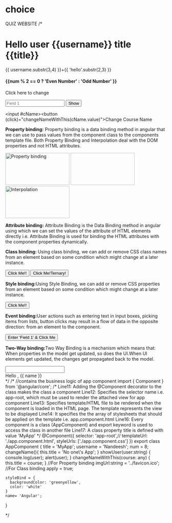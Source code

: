# choice
QUIZ WEBSITE
/*
<!--contains the view of app component that gets rendered when the component loads in browser-->
<!--<router-outlet></router-outlet>-->
<div>
  <h1>Hello user {{username}} title {{title}}</h1>
  <p>{{ username.substr(3,4) }}+{{ 'hello'.substr(2,3) }}</p>
  <h4>{{num % 2 == 0 ? 'Even Number' : 'Odd Number' }}</h4>
  <p (click)="changeName()">Click here to change</p>
  <input #uName placeholder="Field 1">
  <!-- uName refers to the input element; pass its 'value to an event handler -->
  <button (click)="showUser(uName.value)">Show</button>

  <input #cName><button (click)="changeNameWithThis(cName.value)">Change Course Name</button>
  <p><b>Property binding:</b> Property binding is a data binding method in angular that we can use to pass values from
    the component class to the components template file. Both Property Binding and Interpolation deal with the DOM properties and not HTML attributes.</p>
  <img [src]='imgUrl' alt='Property binding' width=200 height=100>
  <img bind-src='imgUrl' width=200 height=100>
  <img src="{{ imgUrl }}" alt='Interpolation' width=200 height=100>
  <p><b>Attribute binding:</b> Attribute Binding is the Data Binding method in angular using which we can set the values
    of the attribute of HTML elements directly
    i.e. Attribute Binding is used for binding the HTML attributes with the component properties dynamically. </p>
  <p><b>Class binding:</b> Using class binding, we can add or remove CSS class names from an element based on some
    condition which might change at a later instance.</p>
  <button [class.btn-success]="apply" [class.btn]="apply">Click Me!!</button>
  <button [class]="apply ? 'btn btn-success' :'btn btn-primary'">Click Me!Ternary!</button>
  <p><b>Style binding:</b>Using Style Binding, we can add or remove CSS properties from an element based on some
    condition which might change at a later instance.</p>
  <button [style.background-color]="apply ? 'orange' : 'greenyellow'" [style.color]="apply ? 'black' : 'white'">Click
    Me!!</button>
  <p><b>Event binding:</b>User actions such as entering text in input boxes, picking items from lists, button clicks may
    result in a flow of data in the opposite direction: from an element to the component.</p>
  <button (click)="showUser(uName.value)">Enter 'Field 1' & Click Me</button>
  <p><b>Two-Way binding:</b>Two Way Binding is a mechanism which means that:
    When properties in the model get updated, so does the UI.When UI elements get updated, the changes get propagated
    back to the model.</p>
  <input type="text" [(ngModel)]="name"> <br />
  <div>Hello , {{ name }}</div>

</div>
*/
/*
//contains the business logic of app component
import { Component } from '@angular/core';
/*
Line11: Adding the @Component decorator to the class makes the class a component
Line12: Specifies the selector name i.e. app-root, which must be used to render the attached view for app component 
Line13: Specifies template/HTML file to be rendered when the component is loaded in the HTML page. The template represents the view to be displayed
Line14: It specifies the the array of stylesheets that should be applied on the template i.e. app.component.html
Line16: Every component is a class (AppComponent) and export keyword is used to access the class in another file
Line17: A class property title is defined with value 'MyApp'
*/
@Component({
  selector: 'app-root',//
  templateUrl: './app.component.html',
  styleUrls: ['./app.component.css']
})
export class AppComponent {
  title = 'MyApp';
  username = 'Nandeesh';
  num = 8;
  changeName(){
    this.title = 'No one\'s App';
  }
  showUser(user:string) {
    console.log(user);
    alert(user);
  }
  changeNameWithThis(course: any) { 
    this.title = course; 
    }
    //For Property binding
    imgUrl:string = '../favicon.ico';
    //For Class binding
    apply = true;
    
    styleBind = {
      backgroundColor: 'greenyellow',
      color: 'white'
    }
    name= 'Angular';
}

*/
